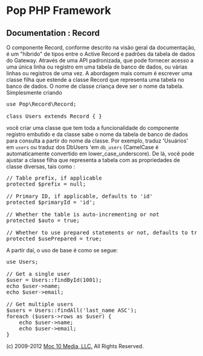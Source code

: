 Pop PHP Framework
=================

Documentation : Record
----------------------

O componente Record, conforme descrito na visão geral da documentação, é um "híbrido" de tipos entre o Active Record e padrões da tabela de dados do Gateway. Através de uma API padronizada, que pode fornecer acesso a uma única linha ou registro em uma tabela de banco de dados, ou várias linhas ou registros de uma vez. A abordagem mais comum é escrever uma classe filha que estende a classe Record que representa uma tabela no banco de dados. O nome de classe criança deve ser o nome da tabela. Simplesmente criando

<pre>
use Pop\Record\Record;

class Users extends Record { }
</pre>

você criar uma classe que tem toda a funcionalidade do componente registro embutido e da classe sabe o nome da tabela de banco de dados para consulta a partir do nome da classe. Por exemplo, traduz 'Usuários' em `users` ou traduz dos DbUsers 'em `db_users` (CamelCase é automaticamente convertido em lower_case_underscore). De lá, você pode ajustar a classe filha que representa a tabela com as propriedades de classe diversas, tais como :

<pre>
// Table prefix, if applicable
protected $prefix = null;

// Primary ID, if applicable, defaults to 'id'
protected $primaryId = 'id';

// Whether the table is auto-incrementing or not
protected $auto = true;

// Whether to use prepared statements or not, defaults to true
protected $usePrepared = true;
</pre>

A partir daí, o uso de base é como se segue:

<pre>
use Users;

// Get a single user
$user = Users::findById(1001);
echo $user->name;
echo $user->email;

// Get multiple users
$users = Users::findAll('last_name ASC');
foreach ($users->rows as $user) {
    echo $user->name;
    echo $user->email;
}
</pre>

(c) 2009-2012 [Moc 10 Media, LLC.](http://www.moc10media.com) All Rights Reserved.
